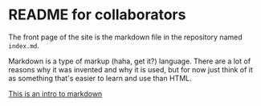 # README for collaborators

The front page of the site is the markdown file in the repository named `index.md`.

Markdown is a type of markup (haha, get it?) language. There are a lot of reasons
why it was invented and why it is used, but for now just think of it as something
that's easier to learn and use than HTML.

[This is an intro to markdown](https://docs.github.com/en/free-pro-team@latest/github/writing-on-github/basic-writing-and-formatting-syntax)

